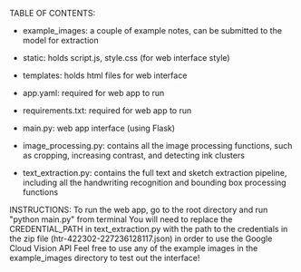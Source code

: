TABLE OF CONTENTS:

- example_images: a couple of example notes, can be submitted to the model for extraction
- static: holds script.js, style.css (for web interface style)
- templates: holds html files for web interface
- app.yaml: required for web app to run
- requirements.txt: required for web app to run
- main.py: web app interface (using Flask)

- image_processing.py: contains all the image processing functions, such as cropping,
  increasing contrast, and detecting ink clusters
- text_extraction.py: contains the full text and sketch extraction pipeline, including all
  the handwriting recognition and bounding box processing functions

INSTRUCTIONS:
To run the web app, go to the root directory and run "python main.py" from terminal
You will need to replace the CREDENTIAL_PATH in text_extraction.py with the path to
the credentials in the zip file (htr-422302-227236128117.json) in order to use the
Google Cloud Vision API
Feel free to use any of the example images in the example_images directory to test
out the interface!
